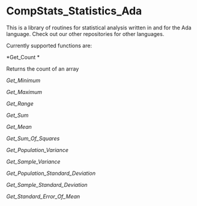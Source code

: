 # CompStats_Statistics_Ada

This is a library of routines for statistical analysis written in and for the Ada language. Check out our other repositories for other languages. 

Currently supported functions are:

*Get_Count *

Returns the count of an array

*Get_Minimum*

*Get_Maximum*

*Get_Range*

*Get_Sum*

*Get_Mean*

*Get_Sum_Of_Squares*

*Get_Population_Variance*

*Get_Sample_Variance*

*Get_Population_Standard_Deviation*

*Get_Sample_Standard_Deviation*

*Get_Standard_Error_Of_Mean*

